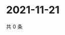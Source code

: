 # 2021-11-21

共 0 条

<!-- BEGIN WEIBO -->
<!-- 最后更新时间 Sun Nov 21 2021 18:15:10 GMT+0800 (China Standard Time) -->

<!-- END WEIBO -->
